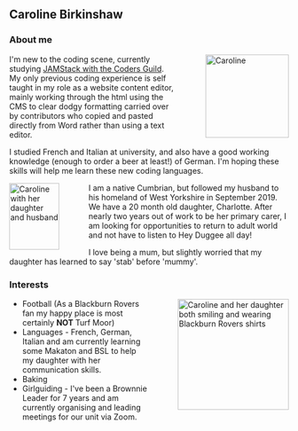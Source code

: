 ## Caroline Birkinshaw 

### About me 
<img align="right" width="150" height="150" img style="float: right; padding-left: 50px;"  alt="Caroline" src="https://i.imgur.com/lxej1Vim.jpg">


I'm new to the coding scene, currently studying [JAMStack with the Coders Guild](https://thecodersguild.org.uk/blog/learn-web-and-app-development-with-the-jamstack/). My only previous coding experience is self taught in my role as a website content editor, mainly working through the html using the CMS to clear dodgy formatting carried over by contributors who copied and pasted directly from Word rather than using a text editor.

I studied French and Italian at university, and also have a good working knowledge (enough to order a beer at least!) of German. I'm hoping these skills will help me learn these new coding languages.

<img align="left" width="90" height="120" img style="float: left; padding-right: 50px;" alt="Caroline with her daughter and husband" src="https://i.imgur.com/6DzAg8Am.jpg">I am a native Cumbrian, but followed my husband to his homeland of West Yorkshire in September 2019. We have a 20 month old daughter, Charlotte. After nearly two years out of work to be her primary carer, I am looking for opportunities to return to adult world and not have to listen to Hey Duggee all day!

I love being a mum, but slightly worried that my daughter has learned to say 'stab' before 'mummy'.


### Interests 
<img align="right" width="200" height="200" img style="float: right; padding-left: 50px; padding-bottom: 50px"
alt="Caroline and her daughter both smiling and wearing Blackburn Rovers shirts" src="https://i.imgur.com/Dbs7PzUm.jpg">
- Football (As a Blackburn Rovers fan my happy place is most certainly **NOT** Turf Moor) 
- Languages - French, German, Italian and am currently learning some Makaton and BSL to help my daughter with her communication skills.
- Baking
- Girlguiding - I've been a Brownnie Leader for 7 years and am currently organising and leading meetings for our unit via Zoom.
